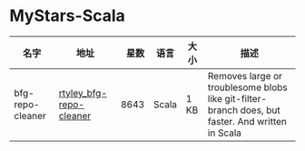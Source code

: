 # MyStars-Scala
|      名字      |                                  地址                                   |星数|语言 |大小|                                              描述                                              |
|----------------|-------------------------------------------------------------------------|---:|-----|----|------------------------------------------------------------------------------------------------|
|bfg-repo-cleaner|[rtyley_bfg-repo-cleaner](https://github.com/rtyley/bfg-repo-cleaner.git)|8643|Scala|1 KB|Removes large or troublesome blobs like git-filter-branch does, but faster. And written in Scala|
